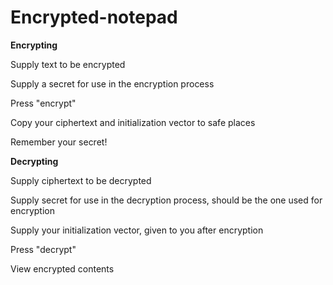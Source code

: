 # Encrypted-notepad

**Encrypting**

Supply text to be encrypted

Supply a secret for use in the encryption process

Press "encrypt"

Copy your ciphertext and initialization vector to safe places

Remember your secret!


**Decrypting**

Supply ciphertext to be decrypted

Supply secret for use in the decryption process, should be the one used for encryption

Supply your initialization vector, given to you after encryption

Press "decrypt"

View encrypted contents
